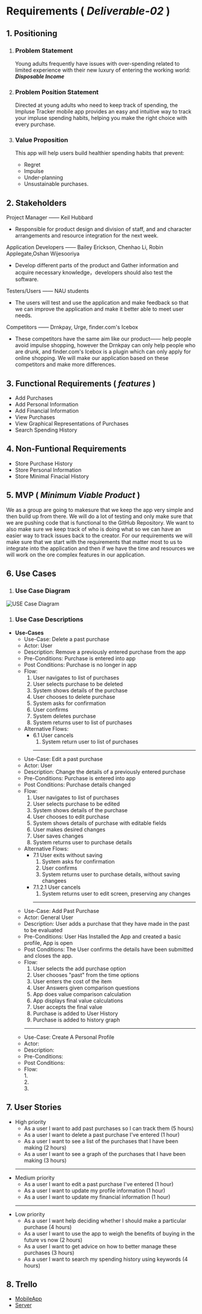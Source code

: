 # Requirements ( *Deliverable-02* )

## 1. Positioning
  1. ### Problem Statement
     Young adults frequently have issues with over-spending related to limited experience with their new luxury of entering the working world: ***Disposable Income***  

  1. ### Problem Position Statement
     Directed at young adults who need to keep track of spending, the Impluse Tracker mobile app provides an easy and intuitive way to track your impluse spending habits, helping you make the right choice with every purchase. 
    

  1. ### Value Proposition 
      This app will help users build healthier spending habits that prevent: 
        * Regret
        * Impulse
        * Under-planning
        * Unsustainable purchases.

## 2. Stakeholders
   Project Manager ——  Keil Hubbard
  *  Responsible for product design and division of staff, and  and character arrangements and resource integration for the next week.
    
   Application Developers ——  Bailey Erickson, Chenhao Li, Robin Applegate,Oshan Wijesooriya 
  * Develop different parts of the product and Gather information and acquire necessary knowledge，developers should also test the software.
  
   Testers/Users —— NAU students 
  * The users will test and use the application and make feedback so that we can improve the application and make it better able to meet user needs.
  
   Competitors —— Drnkpay, Urge, finder.com's Icebox 
  * These competitors have the same aim like our product—— help people avoid impulse shopping, however the Drnkpay can only help people who are drunk, and finder.com's Icebox is a plugin which can only apply for online shopping. We will make our application based on these competitors and make more differences.
## 3. Functional Requirements ( *features* )
  * Add Purchases
  * Add Personal Information
  * Add Financial Information
  * View Purchases
  * View Graphical Representations of Purchases
  * Search Spending History

## 4. Non-Funtional Requirements
  * Store Purchase History
  * Store Personal Information
  * Store Minimal Finacial History

## 5. MVP ( *Minimum Viable Product* )
  We as a group are going to makesure that we keep the app very simple and then build up from there. We will do a lot of testing and only make sure that we are pushing code that is functional to the GitHub Repository. We want to also make sure we keep track of who is doing what so we can have an easier way to track issues back to the creator. For our requirements we will make sure that we start with the requirements that matter most to us to integrate into the application and then if we have the time and resources we will work on the ore complex features in our application. 

## 6. Use Cases
  1. ### Use Case Diagram
![USE Case Diagram](/img/use-cases.jpg)
  1. ### Use Case Descriptions
  * **Use-Cases**
    * Use-Case: Delete a past purchase
    * Actor: User
    * Description: Remove a previously entered purchase from the app
    * Pre-Conditions: Purchase is entered into app
    * Post Conditions: Purchase is no longer in app
    * Flow:
      1. User navigates to list of purchases
      2. User selects purchase to be deleted
      3. System shows details of the purchase
      4. User chooses to delete purchase
      5. System asks for confirmation
      6. User confirms
      7. System deletes purchase
      8. System returns user to list of purchases
    * Alternative Flows:
      * 6.1 User cancels
          1. System return user to list of purchases
          <hr/>
    * Use-Case: Edit a past purchase
    * Actor: User
    * Description: Change the details of a previously entered purchase
    * Pre-Conditions: Purchase is entered into app
    * Post Conditions: Purchase details changed
    * Flow:
      1. User navigates to list of purchases
      2. User selects purchase to be edited
      3. System shows details of the purchase
      4. User chooses to edit purchase
      5. System shows details of purchase with editable fields
      6. User makes desired changes
      7. User saves changes
      8. System returns user to purchase details
    * Alternative Flows:
      * 7.1 User exits without saving
          1. System asks for confirmation
          2. User confirms
          3. System returns user to purchase details, without saving changees
      * 7.1.2.1 User cancels
          1. System returns user to edit screen, preserving any changes
          <hr/>
    * Use-Case: Add Past Purchase
    * Actor: General User
    * Description: User adds a purchase that they have made in the past to be evaluated
    * Pre-Conditions: User Has Installed the App and created a basic profile, App is open
    * Post Conditions: The User confirms the details have been submitted and closes the app.
    * Flow:  
      1. User selects the add purchase option
      2. User chooses "past" from the time options
      3. User enters the cost of the item
      4. User Answers given comparison questions
      5. App does value comparison calculation 
      6. App displays final value calculations
      7. User accepts the final value
      8. Purchase is added to User History
      9. Purchase is added to history graph
      <hr/>
    * Use-Case: Create A Personal Profile
    * Actor:
    * Description:
    * Pre-Conditions:
    * Post Conditions:
    * Flow:  
      1.   
      2.   
      3.   

## 7. User Stories
  * High priority
    * As a user I want to add past purchases so I can track them (5 hours)
    * As a user I want to delete a past purchase I've entered (1 hour)
    * As a user I want to see a list of the purchases that I have been making (2 hours)
    * As a user I want to see a graph of the purchases that I have been making (3 hours)
    <hr/>
  * Medium priority
    * As a user I want to edit a past purchase I've entered (1 hour)
    * As a user I want to update my profile information (1 hour)
    * As a user I want to update my financial information (1 hour)
    <hr/>
  * Low priority
    * As a user I want help deciding whether I should make a particular purchase (4 hours)
    * As a user I want to use the app to weigh the benefits of buying in the future vs now (2 hours)
    * As a user I want to get advice on how to better manage these purchases (3 hours)
    * As a user I want to search my spending history using keywords (4 hours)

## 8. Trello
* [MobileApp](https://trello.com/b/X2UE7Wrn/impulse-app)
* [Server](https://trello.com/b/PRMQZK8a/impulse-server)
